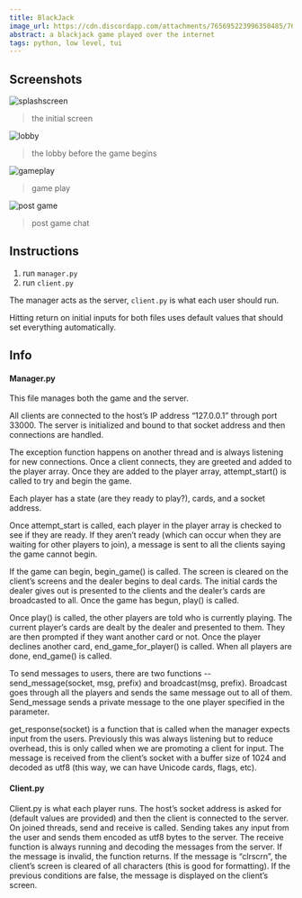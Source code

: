 ```yaml
---
title: BlackJack 
image_url: https://cdn.discordapp.com/attachments/765695223996350485/765695427345252382/Screenshot_2020-10-13_at_17.57.36.png
abstract: a blackjack game played over the internet
tags: python, low level, tui 
---
```


## Screenshots

![splashscreen](https://cdn.discordapp.com/attachments/765695223996350485/765695427345252382/Screenshot_2020-10-13_at_17.57.36.png)

> the initial screen

![lobby](https://cdn.discordapp.com/attachments/765695223996350485/765696054293037077/unknown.png)

> the lobby before the game begins

![gameplay](https://cdn.discordapp.com/attachments/765695223996350485/765696235700748308/Screenshot_2020-10-13_at_18.02.55.png)

> game play

![post game](https://cdn.discordapp.com/attachments/765695223996350485/765696254227120128/Screenshot_2020-10-13_at_18.03.10.png)

> post game chat

## Instructions
1. run `manager.py`
2. run `client.py`

The manager acts as the server, `client.py` is what each user should run.

Hitting return on initial inputs for both files uses default values that should set everything automatically.

## Info
#### Manager.py
This file manages both the game and the server.

 All clients are connected to the host’s IP address “127.0.0.1” through port 33000. The server is initialized and bound to that socket address and then connections are handled.

The exception function happens on another thread and is always listening for new connections. Once a client connects, they are greeted and added to the player array. Once they are added to the player array, attempt_start() is called to try and begin the game.

Each player has a state (are they ready to play?), cards, and a socket address.

Once attempt_start is called, each player in the player array is checked to see if they are ready. If they aren’t ready (which can occur when they are waiting for other players to join), a message is sent to all the clients saying the game cannot begin.

If the game can begin, begin_game() is called. The screen is cleared on the client’s screens and the dealer begins to deal cards. The initial cards the dealer gives out is presented to the clients and the dealer’s cards are broadcasted to all. Once the game has begun, play() is called.

Once play() is called, the other players are told who is currently playing. The current player’s cards are dealt by the dealer and presented to them. They are then prompted if they want another card or not. Once the player declines another card, end_game_for_player() is called. When all players are done, end_game() is called.

To send messages to users, there are two functions -- send_message(socket, msg, prefix) and broadcast(msg, prefix). Broadcast goes through all the players and sends the same message out to all of them. Send_message sends a private message to the one player specified in the parameter.

get_response(socket) is a function that is called when the manager expects input from the users. Previously this was always listening but to reduce overhead, this is only called when we are promoting a client for input. The message is received from the client’s socket with a buffer size of 1024 and decoded as utf8 (this way, we can have Unicode cards, flags, etc).

#### Client.py
Client.py is what each player runs. The host’s socket address is asked for (default values are provided) and then the client is connected to the server. On joined threads, send and receive is called. Sending takes any input from the user and sends them encoded as utf8 bytes to the server. The receive function is always running and decoding the messages from the server. If the message is invalid, the function returns. If the message is “clrscrn”, the client’s screen is cleared of all characters (this is good for formatting). If the previous conditions are false, the message is displayed on the client’s screen.

